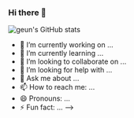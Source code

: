 ### Hi there 👋
![geun's GitHub stats](https://github-readme-stats.vercel.app/api?username=geun-hyoung&show_icons=true&theme=shadow_blue )





- 🔭 I’m currently working on ...
- 🌱 I’m currently learning ...
- 👯 I’m looking to collaborate on ...
- 🤔 I’m looking for help with ...
- 💬 Ask me about ...
- 📫 How to reach me: ...
- 😄 Pronouns: ...
- ⚡ Fun fact: ...
-->
